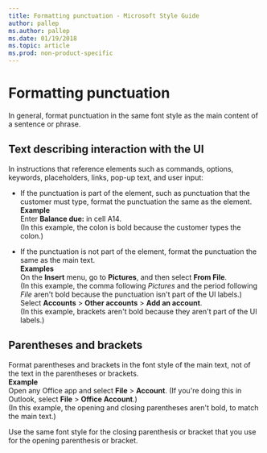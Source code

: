 ```yaml
---
title: Formatting punctuation - Microsoft Style Guide
author: pallep
ms.author: pallep
ms.date: 01/19/2018
ms.topic: article
ms.prod: non-product-specific
---
```


# Formatting punctuation

In general, format punctuation in the same font style as the main content of a sentence or phrase.

## Text describing interaction with the UI

In instructions
that reference elements such as commands,
options, keywords, placeholders, links, pop-up text, and
user input:

  - If the punctuation
    is part of the element, such as punctuation that the customer
    must type, format the punctuation the same as the element. <br />
    **Example**  
    Enter **Balance due:** in cell A14.  
    (In this example, the colon is bold because the customer types the colon.)

  - If the punctuation is not part of the element, format the punctuation the same as the main text. <br />
    **Examples**  
    On the **Insert** menu, go to **Pictures**, and then select **From File**.  
    (In this example, the comma following *Pictures* and the period following *File* aren't bold because the punctuation isn't part of the UI labels.)  
    Select **Accounts**  \> **Other accounts** \> **Add an account**.  
    (In this example, brackets aren't bold because they aren't part of the UI labels.)

## Parentheses and brackets

Format
parentheses and brackets in the font style of the
main text, not of the text in the parentheses or brackets.  
**Example**  
Open any Office app and select **File** \> **Account**. (If you're doing this in Outlook, select **File** \> **Office Account**.)  
(In this example, the opening and closing parentheses aren't bold, to match the main text.)

Use the same font style for the closing parenthesis or bracket that you use for the opening parenthesis or bracket. 

